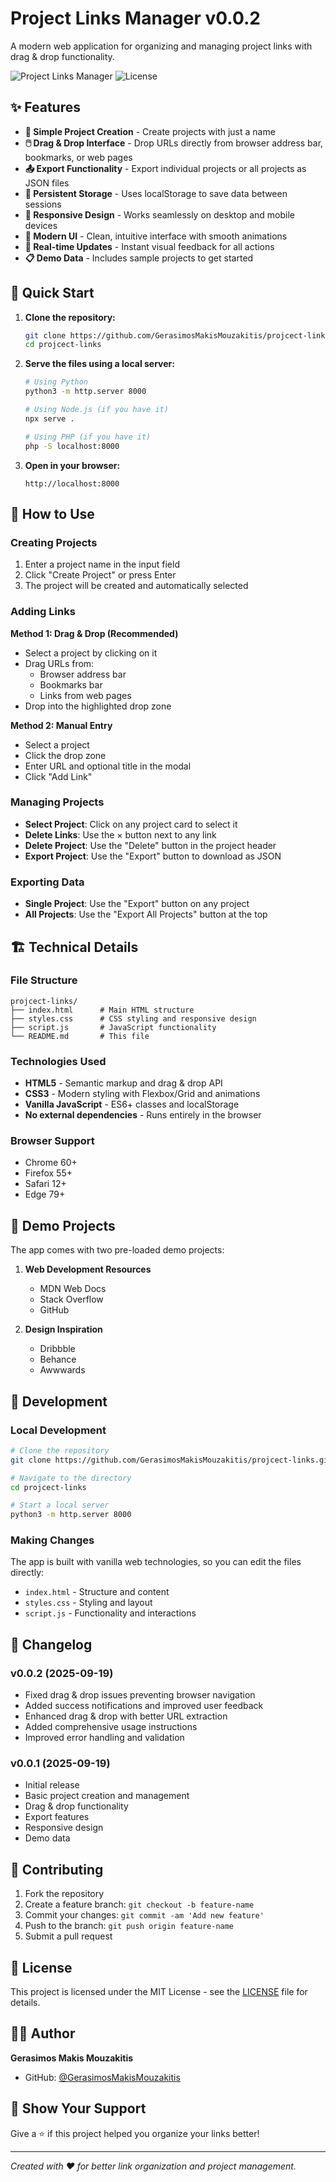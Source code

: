 # Project Links Manager v0.0.2

A modern web application for organizing and managing project links with drag & drop functionality.

![Project Links Manager](https://img.shields.io/badge/version-0.0.2-blue.svg)
![License](https://img.shields.io/badge/license-MIT-green.svg)

## ✨ Features

- **🎯 Simple Project Creation** - Create projects with just a name
- **🖱️ Drag & Drop Interface** - Drop URLs directly from browser address bar, bookmarks, or web pages
- **📤 Export Functionality** - Export individual projects or all projects as JSON files
- **💾 Persistent Storage** - Uses localStorage to save data between sessions
- **📱 Responsive Design** - Works seamlessly on desktop and mobile devices
- **🎨 Modern UI** - Clean, intuitive interface with smooth animations
- **🔄 Real-time Updates** - Instant visual feedback for all actions
- **📋 Demo Data** - Includes sample projects to get started

## 🚀 Quick Start

1. **Clone the repository:**
   ```bash
   git clone https://github.com/GerasimosMakisMouzakitis/projcect-links.git
   cd projcect-links
   ```

2. **Serve the files using a local server:**
   ```bash
   # Using Python
   python3 -m http.server 8000
   
   # Using Node.js (if you have it)
   npx serve .
   
   # Using PHP (if you have it)
   php -S localhost:8000
   ```

3. **Open in your browser:**
   ```
   http://localhost:8000
   ```

## 📖 How to Use

### Creating Projects
1. Enter a project name in the input field
2. Click "Create Project" or press Enter
3. The project will be created and automatically selected

### Adding Links
**Method 1: Drag & Drop (Recommended)**
- Select a project by clicking on it
- Drag URLs from:
  - Browser address bar
  - Bookmarks bar
  - Links from web pages
- Drop into the highlighted drop zone

**Method 2: Manual Entry**
- Select a project
- Click the drop zone
- Enter URL and optional title in the modal
- Click "Add Link"

### Managing Projects
- **Select Project**: Click on any project card to select it
- **Delete Links**: Use the × button next to any link
- **Delete Project**: Use the "Delete" button in the project header
- **Export Project**: Use the "Export" button to download as JSON

### Exporting Data
- **Single Project**: Use the "Export" button on any project
- **All Projects**: Use the "Export All Projects" button at the top

## 🏗️ Technical Details

### File Structure
```
projcect-links/
├── index.html      # Main HTML structure
├── styles.css      # CSS styling and responsive design
├── script.js       # JavaScript functionality
└── README.md       # This file
```

### Technologies Used
- **HTML5** - Semantic markup and drag & drop API
- **CSS3** - Modern styling with Flexbox/Grid and animations
- **Vanilla JavaScript** - ES6+ classes and localStorage
- **No external dependencies** - Runs entirely in the browser

### Browser Support
- Chrome 60+
- Firefox 55+
- Safari 12+
- Edge 79+

## 🎯 Demo Projects

The app comes with two pre-loaded demo projects:

1. **Web Development Resources**
   - MDN Web Docs
   - Stack Overflow
   - GitHub

2. **Design Inspiration**
   - Dribbble
   - Behance
   - Awwwards

## 🔧 Development

### Local Development
```bash
# Clone the repository
git clone https://github.com/GerasimosMakisMouzakitis/projcect-links.git

# Navigate to the directory
cd projcect-links

# Start a local server
python3 -m http.server 8000
```

### Making Changes
The app is built with vanilla web technologies, so you can edit the files directly:
- `index.html` - Structure and content
- `styles.css` - Styling and layout
- `script.js` - Functionality and interactions

## 📝 Changelog

### v0.0.2 (2025-09-19)
- Fixed drag & drop issues preventing browser navigation
- Added success notifications and improved user feedback
- Enhanced drag & drop with better URL extraction
- Added comprehensive usage instructions
- Improved error handling and validation

### v0.0.1 (2025-09-19)
- Initial release
- Basic project creation and management
- Drag & drop functionality
- Export features
- Responsive design
- Demo data

## 🤝 Contributing

1. Fork the repository
2. Create a feature branch: `git checkout -b feature-name`
3. Commit your changes: `git commit -am 'Add new feature'`
4. Push to the branch: `git push origin feature-name`
5. Submit a pull request

## 📄 License

This project is licensed under the MIT License - see the [LICENSE](LICENSE) file for details.

## 👨‍💻 Author

**Gerasimos Makis Mouzakitis**

- GitHub: [@GerasimosMakisMouzakitis](https://github.com/GerasimosMakisMouzakitis)

## 🌟 Show Your Support

Give a ⭐️ if this project helped you organize your links better!

---

*Created with ❤️ for better link organization and project management.*